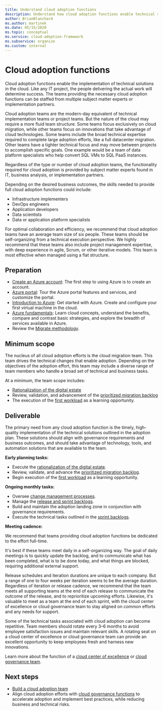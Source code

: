 ```yaml
---
title: Understand cloud adoption functions
description: Understand how cloud adoption functions enable technical solutions so that you can staff your teams appropriately.
author: BrianBlanchard
ms.author: martinek
ms.date: 05/15/2020
ms.topic: conceptual
ms.service: cloud-adoption-framework
ms.subservice: organize
ms.custom: internal
---
```


# Cloud adoption functions

Cloud adoption functions enable the implementation of technical solutions in the cloud. Like any IT project, the people delivering the actual work will determine success. The teams providing the necessary cloud adoption functions can be staffed from multiple subject matter experts or implementation partners.

Cloud adoption teams are the modern-day equivalent of technical implementation teams or project teams. But the nature of the cloud may require a more fluid team structure. Some teams focus exclusively on cloud migration, while other teams focus on innovations that take advantage of cloud technologies. Some teams include the broad technical expertise required to complete large adoption efforts, like a full datacenter migration. Other teams have a tighter technical focus and may move between projects to accomplish specific goals. One example would be a team of data platform specialists who help convert SQL VMs to SQL PaaS instances.

Regardless of the type or number of cloud adoption teams, the functionality required for cloud adoption is provided by subject matter experts found in IT, business analysis, or implementation partners.

Depending on the desired business outcomes, the skills needed to provide full cloud adoption functions could include:

- Infrastructure implementers
- DevOps engineers
- Application developers
- Data scientists
- Data or application platform specialists

For optimal collaboration and efficiency, we recommend that cloud adoption teams have an average team size of six people. These teams should be self-organizing from a technical execution perspective. We highly recommend that these teams also include project management expertise, with deep experience in agile, Scrum, or other iterative models. This team is most effective when managed using a flat structure.

## Preparation

- [Create an Azure account](/training/modules/create-an-azure-account/): The first step to using Azure is to create an account.
- [Azure portal](/training/modules/tour-azure-portal/): Tour the Azure portal features and services, and customize the portal.
- [Introduction to Azure](/training/modules/intro-to-azure-fundamentals/): Get started with Azure. Create and configure your first virtual machine in the cloud.
- [Azure fundamentals](/training/paths/azure-for-the-data-engineer/): Learn cloud concepts, understand the benefits, compare and contrast basic strategies, and explore the breadth of services available in Azure.
- Review the [Migrate methodology](../migrate/index.md).

## Minimum scope

The nucleus of all cloud adoption efforts is the cloud migration team. This team drives the technical changes that enable adoption. Depending on the objectives of the adoption effort, this team may include a diverse range of team members who handle a broad set of technical and business tasks.

At a minimum, the team scope includes:

- [Rationalization of the digital estate](../digital-estate/index.md)
- Review, validation, and advancement of the [prioritized migration backlog](../migrate/migration-considerations/assess/release-iteration-backlog.md)
- The execution of the [first workload](../digital-estate/rationalize.md#select-the-first-workload) as a learning opportunity.

## Deliverable

The primary need from any cloud adoption function is the timely, high-quality implementation of the technical solutions outlined in the adoption plan. These solutions should align with governance requirements and business outcomes, and should take advantage of technology, tools, and automation solutions that are available to the team.

**Early planning tasks:**

- Execute the [rationalization of the digital estate](../digital-estate/index.md).
- Review, validate, and advance the [prioritized migration backlog](../migrate/migration-considerations/assess/release-iteration-backlog.md).
- Begin execution of the [first workload](../digital-estate/rationalize.md#select-the-first-workload) as a learning opportunity.

**Ongoing monthly tasks:**

- Oversee [change management processes](../migrate/migration-considerations/prerequisites/technical-complexity.md).
- Manage the [release and sprint backlogs](../migrate/migration-considerations/assess/release-iteration-backlog.md).
- Build and maintain the adoption landing zone in conjunction with governance requirements.
- Execute the technical tasks outlined in the [sprint backlogs](../migrate/migration-considerations/assess/release-iteration-backlog.md).

**Meeting cadence:**

We recommend that teams providing cloud adoption functions be dedicated to the effort full-time.

It's best if these teams meet daily in a self-organizing way. The goal of daily meetings is to quickly update the backlog, and to communicate what has been completed, what is to be done today, and what things are blocked, requiring additional external support.

Release schedules and iteration durations are unique to each company. But a range of one to four weeks per iteration seems to be the average duration. Regardless of iteration or release cadence, we recommend that the team meets all supporting teams at the end of each release to communicate the outcome of the release, and to reprioritize upcoming efforts. Likewise, it's valuable to meet as a team at the end of each sprint, with the cloud center of excellence or cloud governance team to stay aligned on common efforts and any needs for support.

Some of the technical tasks associated with cloud adoption can become repetitive. Team members should rotate every 3&ndash;6 months to avoid employee satisfaction issues and maintain relevant skills. A rotating seat on a cloud center of excellence or cloud governance team can provide an excellent opportunity to keep employees fresh and harness new innovations.

Learn more about the function of a [cloud center of excellence](./cloud-center-of-excellence.md) or [cloud governance team](./cloud-governance.md).

## Next steps

- [Build a cloud adoption team](../get-started/team/cloud-adoption.md)
- Align cloud adoption efforts with [cloud governance functions](./cloud-governance.md) to accelerate adoption and implement best practices, while reducing business and technical risks.
